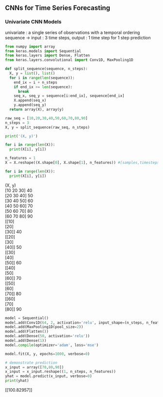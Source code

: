 ## CNNs for Time Series Forecasting   
### Univariate CNN Models   
univariate : a single series of observations with a temporal ordering   
sequence -> input : 3 time steps, output : 1 time step for 1 step prediction     
```python
from numpy import array
from keras.models import Sequential
from keras.layers import Dense, Flatten
from keras.layers.convolutional import Conv1D, MaxPooling1D

def split_sequence(sequence, n_steps):
  X, y = list(), list()
  for i in range(len(sequence)):
    end_ix = i + n_steps
    if end_ix >= len(sequence):
      break
    seq_x, seq_y = sequence[i:end_ix], sequence[end_ix]
    X.append(seq_x)
    y.append(seq_y)
  return array(X), array(y)

raw_seq = [10,20,30,40,50,60,70,80,90]
n_steps = 3
X, y = split_sequence(raw_seq, n_steps)

print('(X, y)')

for i in range(len(X)):
  print(X[i], y[i])

n_features = 1
X = X.reshape((X.shape[0], X.shape[1], n_features)) #[samples,timesteps]->[samples,timesteps,features]

for i in range(len(X)):
  print(X[i], y[i])
```
(X, y)   
[10 20 30] 40    
[20 30 40] 50    
[30 40 50] 60    
[40 50 60] 70    
[50 60 70] 80    
[60 70 80] 90    
[[10]    
 [20]    
 [30]] 40    
[[20]    
 [30]    
 [40]] 50    
[[30]    
 [40]    
 [50]] 60    
[[40]    
 [50]    
 [60]] 70    
[[50]    
 [60]    
 [70]] 80    
[[60]    
 [70]    
 [80]] 90    
 ```python
 model = Sequential()
model.add(Conv1D(64, 2, activation='relu', input_shape=(n_steps, n_features)))
model.add(MaxPooling1D(pool_size=2))
model.add(Flatten())
model.add(Dense(50, activation='relu'))
model.add(Dense(1))
model.compile(optimizer='adam', loss='mse')

model.fit(X, y, epochs=1000, verbose=0)

# demonstrate prediction
x_input = array([70,80,90])
x_input = x_input.reshape((1, n_steps, n_features))
yhat = model.predict(x_input, verbose=0)
print(yhat)
```
[[100.82957]]
